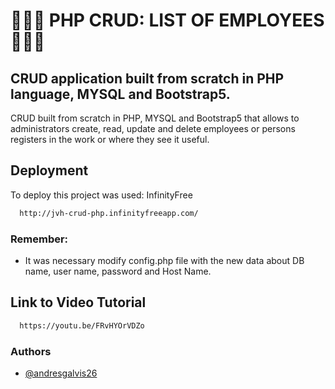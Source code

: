 
# ✍🏼📖 PHP CRUD: LIST OF EMPLOYEES ✍🏼📖

## CRUD application built from scratch in PHP language, MYSQL and Bootstrap5.

CRUD built from scratch in PHP, MYSQL and Bootstrap5 that allows to administrators create, read, update and delete employees or persons registers in the work or where they see it useful.






## Deployment

To deploy this project was used: InfinityFree

```bash
  http://jvh-crud-php.infinityfreeapp.com/
```

### Remember: 
- It was necessary modify config.php file with the new data about DB name, user name, password and Host Name.
## Link to Video Tutorial
```bash
  https://youtu.be/FRvHYOrVDZo
```

### Authors

- [@andresgalvis26](https://www.github.com/andresgalvis26)


